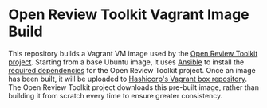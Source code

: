 # Open Review Toolkit Vagrant Image Build

This repository builds a Vagrant VM image used by the [Open Review Toolkit project](https://github.com/open-review-toolkit/open-review-toolkit). Starting from a base Ubuntu image, it uses [Ansible](https://www.ansible.com/) to install the [required dependencies](provisioning/setup.yml) for the Open Review Toolkit project. Once an image has been built, it will be uploaded to [Hashicorp's Vagrant box repository](https://atlas.hashicorp.com/open-review-toolkit/boxes/open-review-toolkit). The Open Review Toolkit project downloads this pre-built image, rather than building it from scratch every time to ensure greater consistency.
